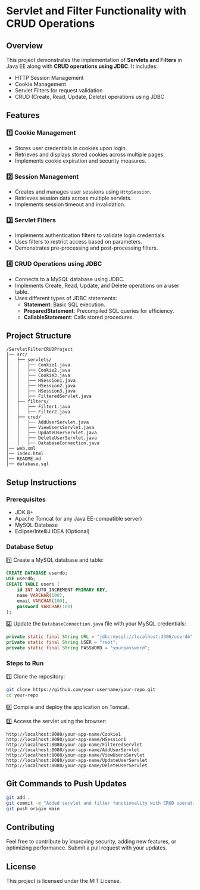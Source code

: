 # Servlet and Filter Functionality with CRUD Operations

## Overview
This project demonstrates the implementation of **Servlets and Filters** in Java EE along with **CRUD operations using JDBC**. It includes:
- HTTP Session Management
- Cookie Management
- Servlet Filters for request validation
- CRUD (Create, Read, Update, Delete) operations using JDBC

## Features
### 1️⃣ **Cookie Management**
- Stores user credentials in cookies upon login.
- Retrieves and displays stored cookies across multiple pages.
- Implements cookie expiration and security measures.

### 2️⃣ **Session Management**
- Creates and manages user sessions using `HttpSession`.
- Retrieves session data across multiple servlets.
- Implements session timeout and invalidation.

### 3️⃣ **Servlet Filters**
- Implements authentication filters to validate login credentials.
- Uses filters to restrict access based on parameters.
- Demonstrates pre-processing and post-processing filters.

### 4️⃣ **CRUD Operations using JDBC**
- Connects to a MySQL database using JDBC.
- Implements Create, Read, Update, and Delete operations on a user table.
- Uses different types of JDBC statements:
  - **Statement**: Basic SQL execution.
  - **PreparedStatement**: Precompiled SQL queries for efficiency.
  - **CallableStatement**: Calls stored procedures.

## Project Structure
```
/ServletFilterCRUDProject
│── src/
│   ├── servlets/
│   │   ├── Cookie1.java
│   │   ├── Cookie2.java
│   │   ├── Cookie3.java
│   │   ├── HSession1.java
│   │   ├── HSession2.java
│   │   ├── HSession3.java
│   │   ├── FilteredServlet.java
│   ├── filters/
│   │   ├── Filter1.java
│   │   ├── Filter2.java
│   ├── crud/
│   │   ├── AddUserServlet.java
│   │   ├── ViewUsersServlet.java
│   │   ├── UpdateUserServlet.java
│   │   ├── DeleteUserServlet.java
│   │   ├── DatabaseConnection.java
│── web.xml
│── index.html
│── README.md
│── database.sql
```

## Setup Instructions
### Prerequisites
- JDK 8+
- Apache Tomcat (or any Java EE-compatible server)
- MySQL Database
- Eclipse/IntelliJ IDEA (Optional)

### Database Setup
1️⃣ Create a MySQL database and table:
```sql
CREATE DATABASE userdb;
USE userdb;
CREATE TABLE users (
    id INT AUTO_INCREMENT PRIMARY KEY,
    name VARCHAR(100),
    email VARCHAR(100),
    password VARCHAR(100)
);
```

2️⃣ Update the `DatabaseConnection.java` file with your MySQL credentials:
```java
private static final String URL = "jdbc:mysql://localhost:3306/userdb";
private static final String USER = "root";
private static final String PASSWORD = "yourpassword";
```

### Steps to Run
1️⃣ Clone the repository:
```sh
git clone https://github.com/your-username/your-repo.git
cd your-repo
```

2️⃣ Compile and deploy the application on Tomcat.

3️⃣ Access the servlet using the browser:
```
http://localhost:8080/your-app-name/Cookie1
http://localhost:8080/your-app-name/HSession1
http://localhost:8080/your-app-name/FilteredServlet
http://localhost:8080/your-app-name/AddUserServlet
http://localhost:8080/your-app-name/ViewUsersServlet
http://localhost:8080/your-app-name/UpdateUserServlet
http://localhost:8080/your-app-name/DeleteUserServlet
```

## Git Commands to Push Updates
```sh
git add .
git commit -m "Added servlet and filter functionality with CRUD operations"
git push origin main
```

## Contributing
Feel free to contribute by improving security, adding new features, or optimizing performance. Submit a pull request with your updates.

## License
This project is licensed under the MIT License.

